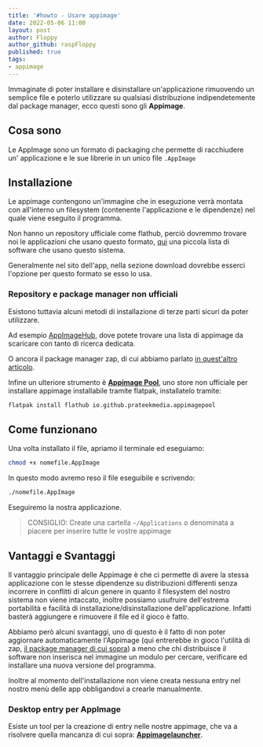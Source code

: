 ```yaml
---
title: '#howto - Usare appimage'
date: 2022-05-06 11:00 
layout: post
author: Floppy
author_github: raspFloppy
published: true
tags:
- appimage
---
```


Immaginate di poter installare e disinstallare un'applicazione rimuovendo un semplice file e poterlo utilizzare su qualsiasi distribuzione indipendetemente dal package manager, ecco questi sono gli **Appimage**.

## Cosa sono
Le AppImage sono un formato di packaging che permette di racchiudere un' applicazione e le sue librerie in un unico file `.AppImage`

## Installazione
Le appimage contengono un'immagine che in eseguzione verrà montata con all'interno un filesystem (contenente l'applicazione e le dipendenze) nel quale viene eseguito il programma.

Non hanno un repository ufficiale come flathub, perciò dovremmo trovare noi le applicazioni che usano questo formato, [qui](https://appimage.github.io/apps/) una piccola lista di software che usano questo sistema. 

Generalmente nel sito dell'app, nella sezione download dovrebbe esserci l'opzione per questo formato se esso lo usa.

### Repository e package manager non ufficiali

Esistono tuttavia alcuni metodi di installazione di terze parti sicuri da poter utilizzare. 

Ad esempio [AppImageHub](https://www.appimagehub.com), dove potete trovare una lista di appimage da scaricare con tanto di ricerca dedicata. 

O ancora il package manager zap, di cui abbiamo parlato [in quest'altro articolo](https://linuxhub.it/articles/howto-installazione-ed-utilizzo-di-zap-gestore-pacchetti-per-appimage/).

Infine un ulteriore strumento è **[Appimage Pool](https://github.com/prateekmedia/appimagepool)**, uno store non ufficiale per installare appimage installabile tramite flatpak, installatelo tramite: 

```bash
flatpak install flathub io.github.prateekmedia.appimagepool
```

## Come funzionano

Una volta installato il file, apriamo il terminale ed eseguiamo:
```bash
chmod +x nomefile.AppImage
```

In questo modo avremo reso il file eseguibile e scrivendo:

```bash
./nomefile.AppImage
```
Eseguiremo la nostra applicazione.

> CONSIGLIO:
> Create una cartella `~/Applications` o denominata a piacere per inserire tutte le vostre appimage


## Vantaggi e Svantaggi
Il vantaggio principale delle Appimage è che ci permette di avere la stessa applicazione con le stesse dipendenze su distribuzioni differenti senza incorrere in conflitti di alcun genere in quanto il filesystem del nostro sistema non viene intaccato, inoltre possiamo usufruire dell'estrema portabilità e facilità di installazione/disinstallazione dell'applicazione. Infatti basterà aggiungere e rimuovere il file ed il gioco è fatto.

Abbiamo però alcuni svantaggi, uno di questo è il fatto di non poter aggiornare automaticamente l'Appimage (qui entrerebbe in gioco l'utilità di zap, [il package manager di cui sopra](###Repository-e-package-manager-non-ufficiali)) a meno che chi distribuisce il software non inserisca nel immagine un modulo per cercare, verificare ed installare una nuova versione del programma.

Inoltre al momento dell'installazione non viene creata nessuna entry nel nostro menù delle app obbligandovi a crearle manualmente. 

### Desktop entry per AppImage
Esiste un tool per la creazione di entry nelle nostre appimage, che va a risolvere quella mancanza di cui sopra: **[Appimagelauncher](https://github.com/TheAssassin/AppImageLauncher)**.
